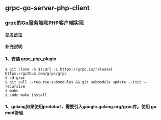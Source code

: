 ## grpc-go-server-php-client
### grpc的Go服务端和PHP客户端实现
[参考链接](https://studygolang.com/articles/21667?fr=sidebar)

#### 补充说明
#### 1、安装 grpc_php_plugin  
```
$ git clone -b $(curl -L https://grpc.io/release) https://github.com/grpc/grpc   
$ cd grpc   
$ git pull --recurse-submodules && git submodule update --init --recursive   
$ make  
$ sudo make install  
````
#### 1、golang如果使用protobuf，需要引入google.golang.org/grpc库。使用 go mod管理.
